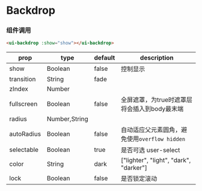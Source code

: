 # Backdrop

### 组件调用

<backdrop-index></backdrop-index>

```html
<ui-backdrop :show="show"></ui-backdrop>
```

|prop|type|default|description|
|--|--|--|--|
|show|Boolean|false|控制显示|
|transition|String|fade||
|zIndex|Number|||
|fullscreen|Boolean|false|全屏遮罩，为true时遮罩层将会插入到body最末端|
|radius|Number,String|||
|autoRadius|Boolean|false|自动适应父元素圆角，避免使用`overflow hidden`|
|selectable|Boolean|true|是否可选 user-select|
|color|String|dark|["lighter", "light", "dark", "darker"]|
|lock|Boolean|false|是否锁定滚动|
